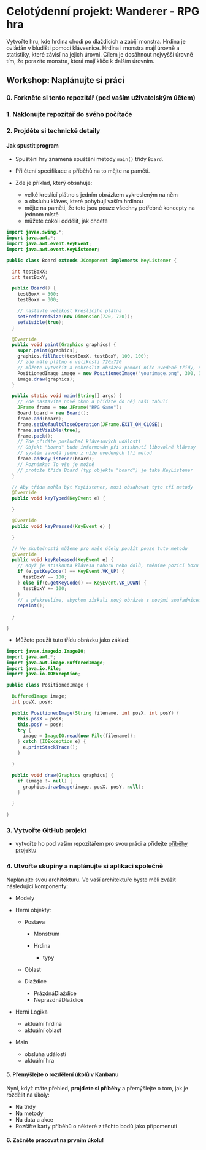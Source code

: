 
# Celotýdenní projekt: Wanderer - RPG hra

Vytvořte hru, kde hrdina chodí po dlaždicích a zabíjí monstra. Hrdina je ovládán v bludišti pomocí klávesnice. Hrdina i monstra mají úrovně a statistiky, které závisí na jejich úrovni. Cílem je dosáhnout nejvyšší úrovně tím, že porazíte monstra, která mají klíče k dalším úrovním.

## Workshop: Naplánujte si práci

### 0. Forkněte si tento repozitář (pod vaším uživatelským účtem)

### 1. Naklonujte repozitář do svého počítače

### 2. Projděte si technické detaily

#### Jak spustit program

- Spuštění hry znamená spuštění metody `main()` třídy `Board`.

- Při čtení specifikace a příběhů na to mějte na paměti.

- Zde je příklad, který obsahuje:

    - velké kreslící plátno s jedním obrázkem vykresleným na něm
    - a obsluhu kláves, které pohybují vaším hrdinou
    - mějte na paměti, že toto jsou pouze všechny potřebné koncepty na jednom místě
    - můžete cokoli oddělit, jak chcete

```java
import javax.swing.*;
import java.awt.*;
import java.awt.event.KeyEvent;
import java.awt.event.KeyListener;

public class Board extends JComponent implements KeyListener {

  int testBoxX;
  int testBoxY;

  public Board() {
    testBoxX = 300;
    testBoxY = 300;

    // nastavte velikost kreslícího plátna
    setPreferredSize(new Dimension(720, 720));
    setVisible(true);
  }

  @Override
  public void paint(Graphics graphics) {
    super.paint(graphics);
    graphics.fillRect(testBoxX, testBoxY, 100, 100);
    // zde máte plátno o velikosti 720x720
    // můžete vytvořit a nakreslit obrázek pomocí níže uvedené třídy, např.
    PositionedImage image = new PositionedImage("yourimage.png", 300, 300);
    image.draw(graphics);
  }

  public static void main(String[] args) {
    // Zde nastavíte nové okno a přidáte do něj naši tabuli
    JFrame frame = new JFrame("RPG Game");
    Board board = new Board();
    frame.add(board);
    frame.setDefaultCloseOperation(JFrame.EXIT_ON_CLOSE);
    frame.setVisible(true);
    frame.pack();
    // Zde přidáte posluchač klávesových událostí
    // Objekt "board" bude informován při stisknutí libovolné klávesy
    // systém zavolá jednu z níže uvedených tří metod
    frame.addKeyListener(board);
    // Poznámka: To vše je možné
    // protože třída Board (typ objektu "board") je také KeyListener
  }

  // Aby třída mohla být KeyListener, musí obsahovat tyto tři metody
  @Override
  public void keyTyped(KeyEvent e) {

  }

  @Override
  public void keyPressed(KeyEvent e) {

  }

  // Ve skutečnosti můžeme pro naše účely použít pouze tuto metodu
  @Override
  public void keyReleased(KeyEvent e) {
    // Když je stisknuta klávesa nahoru nebo dolů, změníme pozici boxu
    if (e.getKeyCode() == KeyEvent.VK_UP) {
      testBoxY -= 100;
    } else if(e.getKeyCode() == KeyEvent.VK_DOWN) {
      testBoxY += 100;
    }
    // a překreslíme, abychom získali nový obrázek s novými souřadnicemi
    repaint();
  
  }

}

```

- Můžete použít tuto třídu obrázku jako základ:

```java
import javax.imageio.ImageIO;
import java.awt.*;
import java.awt.image.BufferedImage;
import java.io.File;
import java.io.IOException;

public class PositionedImage {

  BufferedImage image;
  int posX, posY;

  public PositionedImage(String filename, int posX, int posY) {
    this.posX = posX;
    this.posY = posY;
    try {
      image = ImageIO.read(new File(filename));
    } catch (IOException e) {
      e.printStackTrace();
    }

  }

  public void draw(Graphics graphics) {
    if (image != null) {
      graphics.drawImage(image, posX, posY, null);
    }

  }

}

```

### 3. Vytvořte GitHub projekt

- vytvořte ho pod vaším repozitářem pro svou práci a přidejte [příběhy projektu](https://github.com/green-fox-academy/teaching-materials/blob/master/project/wanderer/stories.md)

### 4. Utvořte skupiny a naplánujte si aplikaci společně

Naplánujte svou architekturu. Ve vaší architektuře byste měli zvážit následující
komponenty:

- Modely

- Herní objekty:

    - Postava

        - Monstrum

        - Hrdina

            - typy

    - Oblast

    - Dlaždice

        - PrázdnáDlaždice
        - NeprazdnáDlaždice

- Herní Logika

    - aktuální hrdina
    - aktuální oblast

- Main

    - obsluha událostí
    - aktuální hra

#### 5. Přemýšlejte o rozdělení úkolů v Kanbanu

Nyní, když máte přehled, **projďete si příběhy** a přemýšlejte
o tom, jak je rozdělit na úkoly:

- Na třídy
- Na metody
- Na data a akce
- Rozšiřte karty příběhů o některé z těchto bodů jako připomenutí

#### 6. Začněte pracovat na prvním úkolu!
